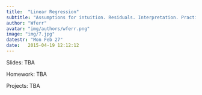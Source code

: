 ```yaml
---
title:  "Linear Regression"
subtitle: "Assumptions for intuition. Residuals. Interpretation. Practical example on Titanic. Example of linear dependence."
author: "Wferr"
avatar: "img/authors/wferr.png"
image: "img/7.jpg"
datestr: "Mon Feb 27"
date:   2015-04-19 12:12:12
---
```


Slides: TBA

Homework: TBA

Projects: TBA
